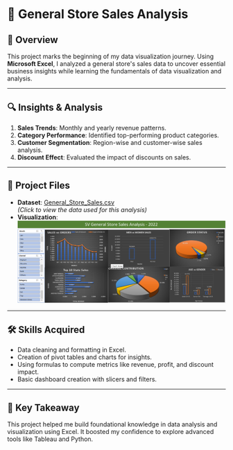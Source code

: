 # 🛒 General Store Sales Analysis

## 📖 Overview
This project marks the beginning of my data visualization journey. Using **Microsoft Excel**, I analyzed a general store's sales data to uncover essential business insights while learning the fundamentals of data visualization and analysis.

---

## 🔍 Insights & Analysis
1. **Sales Trends**: Monthly and yearly revenue patterns.
2. **Category Performance**: Identified top-performing product categories.
3. **Customer Segmentation**: Region-wise and customer-wise sales analysis.
4. **Discount Effect**: Evaluated the impact of discounts on sales.

---

## 📂 Project Files
- **Dataset**: [General_Store_Sales.csv](./SV_sales_data.csv)  
  *(Click to view the data used for this analysis)*  
- **Visualization**:  
  ![Sales Dashboard Screenshot](./image.png)

---

## 🛠️ Skills Acquired
- Data cleaning and formatting in Excel.
- Creation of pivot tables and charts for insights.
- Using formulas to compute metrics like revenue, profit, and discount impact.
- Basic dashboard creation with slicers and filters.

---

## 🌟 Key Takeaway
This project helped me build foundational knowledge in data analysis and visualization using Excel. It boosted my confidence to explore advanced tools like Tableau and Python.
